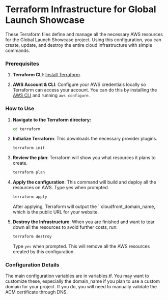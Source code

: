 # Terraform Infrastructure for Global Launch Showcase

These Terraform files define and manage all the necessary AWS resources for the Global Launch Showcase project. Using this configuration, you can create, update, and destroy the entire cloud infrastructure with simple commands.

### Prerequisites

1. **Terraform CLI**: [Install Terraform](https://learn.hashicorp.com/tutorials/terraform/install-cli).

2. **AWS Account & CLI**: Configure your AWS credentials locally so Terraform can access your account. You can do this by installing the [AWS CLI](https://aws.amazon.com/cli/) and running ``aws configure``.

### How to Use 

1. **Navigate to the Terraform directory:**

    ```bash
    cd terraform
    ```

2. **Initialize Terraform**:
This downloads the necessary provider plugins.

    ```bash
    terraform init
    ```

3. **Review the plan**:
Terraform will show you what resources it plans to create.

    ```bash
    terraform plan
    `````

4. **Apply the configuration**:
This command will build and deploy all the resources on AWS. Type yes when prompted.

    ```bash
    terraform apply
    ```

    After applying, Terraform will output the ``cloudfront_domain_name, which is the public URL for your website.

5. **Destroy the Infrastructure**:
When you are finished and want to tear down all the resources to avoid further costs, run:

    ```bash
    terraform destroy
    ```

    Type ``yes`` when prompted. This will remove all the AWS resources created by this configuration.

### Configuration Details

The main configuration variables are in variables.tf. You may want to customize these, especially the domain_name if you plan to use a custom domain for your project. If you do, you will need to manually validate the ACM certificate through DNS.